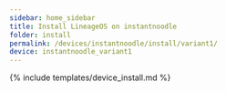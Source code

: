 ```yaml
---
sidebar: home_sidebar
title: Install LineageOS on instantnoodle
folder: install
permalink: /devices/instantnoodle/install/variant1/
device: instantnoodle_variant1
---
```

{% include templates/device_install.md %}
